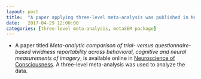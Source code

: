 ```yaml
---
layout: post
title:  "A paper applying three-level meta-analysis was published in Neuroscience of Consciousness"
date:   2017-04-29 12:00:00
categories: [three-level meta-analysis, metaSEM package]
---
```


* A paper titled *Meta-analytic comparison of trial- versus questionnaire-based vividness reportability across behavioral, cognitive and neural measurements of imagery*, is available online in [Neuroscience of Consciousness][1]. A three-level meta-analysis was used to analyze the data.

[1]: https://doi.org/10.1093/nc/nix006
